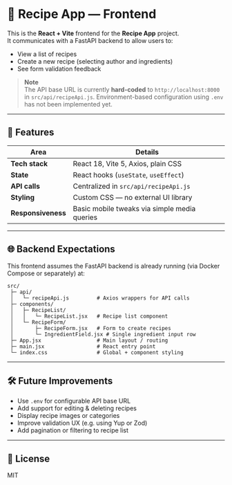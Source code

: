 # 🥗 Recipe App — Frontend

This is the **React + Vite** frontend for the **Recipe App** project.  
It communicates with a FastAPI backend to allow users to:

- View a list of recipes
- Create a new recipe (selecting author and ingredients)
- See form validation feedback

> **Note**  
> The API base URL is currently **hard-coded** to `http://localhost:8000`  
> in `src/api/recipeApi.js`. Environment-based configuration using `.env`  
> has not been implemented yet.

---

## 🚀 Features

| Area             | Details                                                                 |
| ---------------- | ------------------------------------------------------------------------ |
| **Tech stack**   | React 18, Vite 5, Axios, plain CSS                                       |
| **State**        | React hooks (`useState`, `useEffect`)                                    |
| **API calls**    | Centralized in `src/api/recipeApi.js`                                    |
| **Styling**      | Custom CSS — no external UI library                                      |
| **Responsiveness** | Basic mobile tweaks via simple media queries                           |

---

## 🌐 Backend Expectations

This frontend assumes the FastAPI backend is already running (via Docker Compose or separately) at:

```
src/
 ├─ api/
 │   └─ recipeApi.js         # Axios wrappers for API calls
 ├─ components/
 │   ├─ RecipeList/
 │   │   └─ RecipeList.jsx   # Recipe list component
 │   └─ RecipeForm/
 │       ├─ RecipeForm.jsx   # Form to create recipes
 │       └─ IngredientField.jsx # Single ingredient input row
 ├─ App.jsx                  # Main layout / routing
 ├─ main.jsx                 # React entry point
 └─ index.css                # Global + component styling
```

---

## 🛠️ Future Improvements

- Use `.env` for configurable API base URL
- Add support for editing & deleting recipes
- Display recipe images or categories
- Improve validation UX (e.g. using Yup or Zod)
- Add pagination or filtering to recipe list

---

## 📝 License

MIT